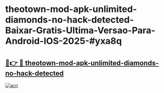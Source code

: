 # theotown-mod-apk-unlimited-diamonds-no-hack-detected-Baixar-Gratis-Ultima-Versao-Para-Android-IOS-2025-#yxa8q

# <h2><a href="https://ainizakaria.my?title=theotown-mod-apk-unlimited-diamonds-no-hack-detected&ref=24M">🔗👉 🔴 theotown-mod-apk-unlimited-diamonds-no-hack-detected</a></h2>

[![acn](https://github.com/user-attachments/assets/0f9c940e-d8b0-45ae-aac7-cd30a18b3e1c)](https://ainizakaria.my?title=theotown-mod-apk-unlimited-diamonds-no-hack-detected&ref=24M)


